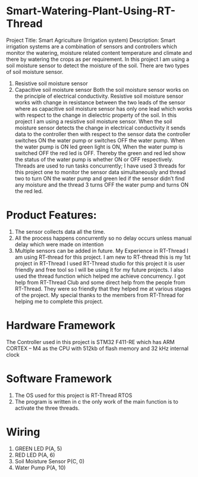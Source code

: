 # Smart-Watering-Plant-Using-RT-Thread
Project Title: Smart Agriculture (Irrigation system)
Description: Smart irrigation systems are a combination of sensors and controllers which monitor the watering, moisture related content temperature and climate and there by watering the crops as per requirement. In this project I am using a soil moisture sensor to detect the moisture of the soil.
There are two types of soil moisture sensor.
1. Resistive soil moisture sensor 
2. Capacitive soil moisture sensor
Both the soil moisture sensor works on the principle of electrical conductivity. Resistive soil moisture sensor works with change in resistance between the two leads of the sensor where as capacitive soil moisture sensor has only one lead which works with respect to the change in dielectric property of the soil. In this project I am using a resistive soil moisture sensor.
When the soil moisture sensor detects the change in electrical conductivity it sends data to the controller then with respect to the sensor data the controller switches ON the water pump or switches OFF the water pump. When the water pump is ON led green light is ON, When the water pump is switched OFF the red led is OFF. Thereby the green and red led show the status of the water pump is whether ON or OFF respectively. Threads are used to run tasks concurrently; I have used 3 threads for this project one to monitor the sensor data simultaneously and thread two to turn ON the water pump and green led if the sensor didn’t find any moisture and the thread 3 turns OFF the water pump and turns ON the red led.

# Product Features: 
1.	The sensor collects data all the time.
2.	All the process happens concurrently so no delay occurs unless manual delay which were made on intention 
3.	Multiple sensors can be added in future.
My Experience in RT-Thread
I am using RT-thread for this project. I am new to RT-thread this is my 1st project in RT-Thread I used RT-Thread studio for this project it is user friendly and free tool so I will be using it for my future projects. I also used the thread function which helped me achieve concurrency. I got help from RT-Thread Club and some direct help from the people from RT-Thread. They were so friendly that they helped me at various stages of the project. My special thanks to the members from RT-Thread for helping me to complete this project.

# Hardware Framework
The Controller used in this project is STM32 F411-RE which has ARM CORTEX – M4 as the CPU with 512kb of flash memory and 32 kHz internal clock

# Software Framework
1.	The OS used for this project is RT-Thread RTOS
2.	The program is written in c the only work of the main function is to activate the three threads.

# Wiring 
1. GREEN LED			                  P(A, 5)
2. RED LED          			          P(A, 6)
3. Soil Moisture Sensor            P(C, 0)
4. Water Pump                      P(A, 10)
